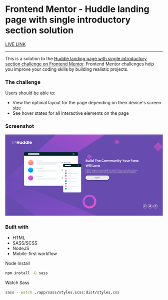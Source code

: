 # Frontend Mentor - Huddle landing page with single introductory section solution

[LIVE LINK]()

---

This is a solution to the [Huddle landing page with single introductory section challenge on Frontend Mentor](https://www.frontendmentor.io/challenges/huddle-landing-page-with-a-single-introductory-section-B_2Wvxgi0). Frontend Mentor challenges help you improve your coding skills by building realistic projects.

### The challenge

Users should be able to:

- View the optimal layout for the page depending on their device's screen size
- See hover states for all interactive elements on the page

### Screenshot

![Screenshot](./app/assets/images/Screenshot01.png)

### Built with

- HTML
- SASS/SCSS
- NodeJS
- Mobile-first workflow

Node Install

```Bash
npm install -D sass
```

Watch Sass

```Bash
sass --watch ./app/sass/styles.scss:dist/styles.css
```
